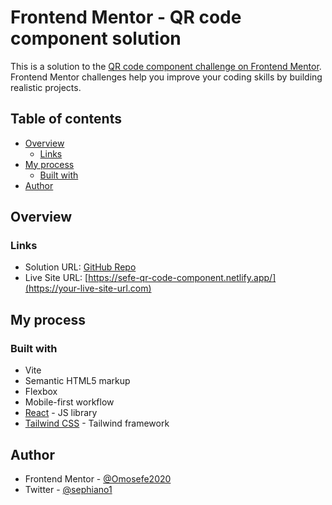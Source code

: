 # Frontend Mentor - QR code component solution

This is a solution to the [QR code component challenge on Frontend Mentor](https://www.frontendmentor.io/challenges/qr-code-component-iux_sIO_H). Frontend Mentor challenges help you improve your coding skills by building realistic projects. 

## Table of contents

- [Overview](#overview)
  - [Links](#links)
- [My process](#my-process)
  - [Built with](#built-with)
- [Author](#author)

## Overview

### Links

- Solution URL: [GitHub Repo](https://github.com/sefedev/Qr-Code-Component)
- Live Site URL: [https://sefe-qr-code-component.netlify.app/](https://your-live-site-url.com)

## My process

### Built with

- Vite
- Semantic HTML5 markup
- Flexbox
- Mobile-first workflow
- [React](https://reactjs.org/) - JS library
- [Tailwind CSS](https://https://tailwindcss.com//) - Tailwind framework


## Author

- Frontend Mentor - [@Omosefe2020](https://www.frontendmentor.io/profile/omosefe2020)
- Twitter - [@sephiano1](https://www.twitter.com/sephiano1)


